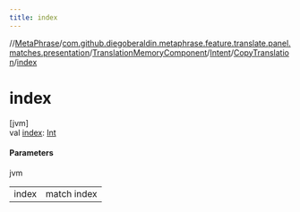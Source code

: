 ```yaml
---
title: index
---
```

//[MetaPhrase](../../../../../index.html)/[com.github.diegoberaldin.metaphrase.feature.translate.panel.matches.presentation](../../../index.html)/[TranslationMemoryComponent](../../index.html)/[Intent](../index.html)/[CopyTranslation](index.html)/[index](--index--.html)



# index



[jvm]\
val [index](--index--.html): [Int](https://kotlinlang.org/api/latest/jvm/stdlib/kotlin/-int/index.html)



#### Parameters


jvm

| | |
|---|---|
| index | match index |




